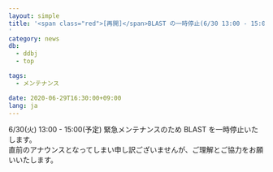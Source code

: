 ```yaml
---
layout: simple
title: '<span class="red">[再開]</span>BLAST の一時停止(6/30 13:00 - 15:00) 
'
category: news
db:
  - ddbj
  - top

tags:
  - メンテナンス

date: 2020-06-29T16:30:00+09:00
lang: ja
---
```


<p>6/30(火) 13:00 - 15:00(予定) 緊急メンテナンスのため BLAST を一時停止いたします。<br>直前のアナウンスとなってしまい申し訳ございませんが、ご理解とご協力をお願いいたします。</p>
